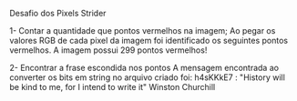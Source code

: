Desafio dos Pixels Strider

1- Contar a quantidade que pontos vermelhos na imagem;
Ao pegar os valores RGB de cada pixel da imagem foi identificado os seguintes pontos vermelhos.
A imagem possui 299 pontos vermelhos!

2- Encontrar a frase escondida nos pontos
A mensagem encontrada ao converter os bits em string no arquivo criado foi:
h4sKKkE7 : "History will be kind to me, for I intend to write it" Winston Churchill

